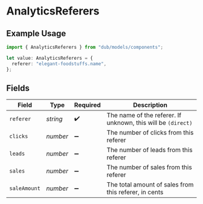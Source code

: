 # AnalyticsReferers

## Example Usage

```typescript
import { AnalyticsReferers } from "dub/models/components";

let value: AnalyticsReferers = {
  referer: "elegant-foodstuffs.name",
};
```

## Fields

| Field                                                        | Type                                                         | Required                                                     | Description                                                  |
| ------------------------------------------------------------ | ------------------------------------------------------------ | ------------------------------------------------------------ | ------------------------------------------------------------ |
| `referer`                                                    | *string*                                                     | :heavy_check_mark:                                           | The name of the referer. If unknown, this will be `(direct)` |
| `clicks`                                                     | *number*                                                     | :heavy_minus_sign:                                           | The number of clicks from this referer                       |
| `leads`                                                      | *number*                                                     | :heavy_minus_sign:                                           | The number of leads from this referer                        |
| `sales`                                                      | *number*                                                     | :heavy_minus_sign:                                           | The number of sales from this referer                        |
| `saleAmount`                                                 | *number*                                                     | :heavy_minus_sign:                                           | The total amount of sales from this referer, in cents        |
